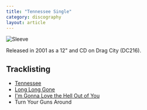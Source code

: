 ```yaml
---
title: "Tennessee Single"
category: discography
layout: article
---
```


![Sleeve](tennessee.png)

Released in 2001 as a 12" and CD on Drag City (DC216).

## Tracklisting

- [Tennessee](../songs/tennessee.html)
- [Long Long Gone](../songs/long-long-gone.html)
- [I'm Gonna Love the Hell Out of You](../songs/im-gonna-love-the-hell-out-of-you.html)
- Turn Your Guns Around

